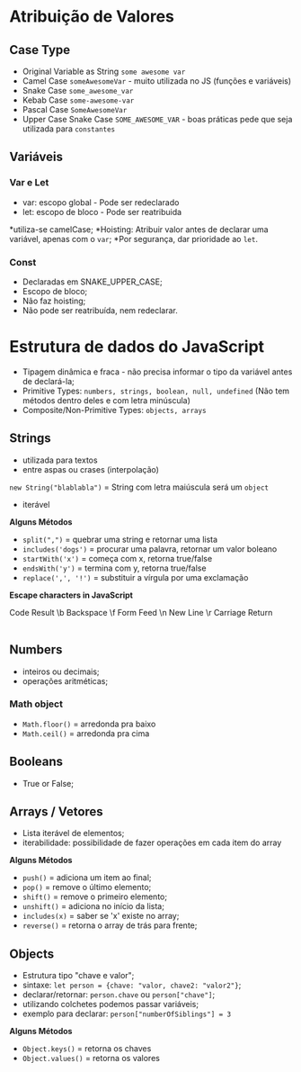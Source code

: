 # Atribuição de Valores

## Case Type
- Original Variable as String `some awesome var`
- Camel Case `someAwesomeVar` - muito utilizada no JS (funções e variáveis)
- Snake Case `some_awesome_var`
- Kebab Case `some-awesome-var`
- Pascal Case `SomeAwesomeVar`
- Upper Case Snake Case `SOME_AWESOME_VAR` - boas práticas pede que seja utilizada para `constantes`

## Variáveis
### Var e Let
- var: escopo global - Pode ser redeclarado
- let: escopo de bloco - Pode ser reatribuida

*utiliza-se camelCase;
*Hoisting: Atribuir valor antes de declarar uma variável, apenas com o `var`;
*Por segurança, dar prioridade ao `let`.

### Const
- Declaradas em SNAKE_UPPER_CASE;
- Escopo de bloco;
- Não faz hoisting;
- Não pode ser reatribuída, nem redeclarar.

# Estrutura de dados do JavaScript
- Tipagem dinâmica e fraca - não precisa informar o tipo da variável antes de declará-la;
- Primitive Types: `numbers, strings, boolean, null, undefined` (Não tem métodos dentro deles e com letra minúscula)
- Composite/Non-Primitive Types: `objects, arrays`

## Strings
- utilizada para textos
- entre aspas ou crases (interpolação)

`new String("blablabla")` = String com letra maiúscula será um `object`
- iterável

**Alguns Métodos**
- `split(",")` = quebrar uma string e retornar uma lista
- `includes('dogs')` = procurar uma palavra, retornar um valor boleano
- `startWith('x')` = começa com x, retorna true/false
- `endsWith('y')` = termina com y, retorna true/false
- `replace(',', '!')` = substituir a vírgula por uma exclamação

**Escape characters in JavaScript**
<table>
Code	Result
\b	Backspace
\f	Form Feed
\n	New Line
\r	Carriage Return
</table>

## Numbers
- inteiros ou decimais;
- operações aritméticas;

### Math object
- `Math.floor()` = arredonda pra baixo
- `Math.ceil()`  = arredonda pra cima

## Booleans
- True or False;

## Arrays / Vetores
- Lista iterável de elementos;
- iterabilidade: possibilidade de fazer operações em cada item do array

**Alguns Métodos**
- `push()` = adiciona um item ao final;
- `pop()` = remove o último elemento;
- `shift()` = remove o primeiro elemento;
- `unshift()` = adiciona no início da lista;
- `includes(x)` = saber se 'x' existe no array;
- `reverse()` = retorna o array de trás para frente;

## Objects
- Estrutura tipo "chave e valor";
- sintaxe: `let person = {chave: "valor, chave2: "valor2"}`;
- declarar/retornar: `person.chave` ou `person["chave"]`;
- utilizando colchetes podemos passar variáveis; 
- exemplo para declarar: `person["numberOfSiblings"] = 3`



**Alguns Métodos**
- `Object.keys()` = retorna os chaves
- `Object.values()` = retorna os valores